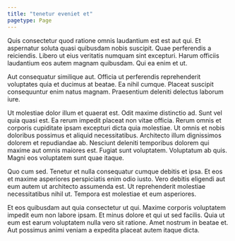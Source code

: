 ```yaml
---
title: "tenetur eveniet et"
pagetype: Page
---
```

Quis consectetur quod ratione omnis laudantium est est aut qui. Et aspernatur soluta quasi quibusdam nobis suscipit. Quae perferendis a reiciendis. Libero ut eius veritatis numquam sint excepturi. Harum officiis laudantium eos autem magnam quibusdam. Qui ea enim et ut.

Aut consequatur similique aut. Officia ut perferendis reprehenderit voluptates quia et ducimus at beatae. Ea nihil cumque. Placeat suscipit consequuntur enim natus magnam. Praesentium deleniti delectus laborum iure.

Ut molestiae dolor illum et quaerat est. Odit maxime distinctio ad. Sunt vel quia quasi est. Ea rerum impedit placeat non vitae officia. Rerum omnis et corporis cupiditate ipsam excepturi dicta quia molestiae.
Ut omnis et nobis doloribus possimus et aliquid necessitatibus. Architecto illum dignissimos dolorem et repudiandae ab. Nesciunt deleniti temporibus dolorem qui maxime aut omnis maiores est. Fugiat sunt voluptatem. Voluptatum ab quis. Magni eos voluptatem sunt quae itaque.

Quo cum sed. Tenetur et nulla consequatur cumque debitis et ipsa. Et eos et maxime asperiores perspiciatis enim odio iusto. Vero debitis eligendi aut eum autem ut architecto assumenda est. Ut reprehenderit molestiae necessitatibus nihil ut. Tempora est molestiae et eum asperiores.

Et eos quibusdam aut quia consectetur ut qui. Maxime corporis voluptatem impedit eum non labore ipsam. Et minus dolore et qui ut sed facilis. Quia ut eum est earum voluptatem nulla vero sit ratione. Amet nostrum in beatae et. Aut possimus animi veniam a expedita placeat autem itaque dicta.
